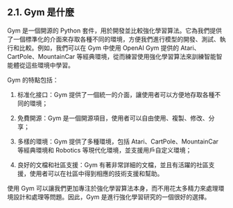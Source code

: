 ## 2.1. Gym 是什麼

Gym 是一個開源的 Python 套件，用於開發並比較強化學習算法。它為我們提供了一個標準化的介面來存取各種不同的環境，方便我們進行模型的開發、測試、執行和比較。例如，我們可以在 Gym 中使用 OpenAI Gym 提供的 Atari、CartPole、MountainCar 等經典環境，從而練習使用強化學習算法來訓練智能智能體從這些環境中學習。

Gym 的特點包括：

1. 标准化接口：Gym 提供了一個統一的介面，讓使用者可以方便地存取各種不同的環境；

2. 免費開源：Gym 是一個開源項目，使用者可以自由使用、複製、修改、分享；

3. 多樣的環境：Gym 提供了多種環境，包括 Atari、CartPole、MountainCar 等經典環境和 Robotics 等現代化環境，並支援用戶自定义環境；

4. 良好的文檔和社區支援：Gym 有著非常詳細的文檔，並且有活躍的社區支援，使用者可以在社區中得到相應的技術支援和幫助。

使用 Gym 可以讓我們更加專注於強化學習算法本身，而不用花太多精力來處理環境設計和處理等問題。因此，Gym 是進行強化學習研究的一個很好的選擇。